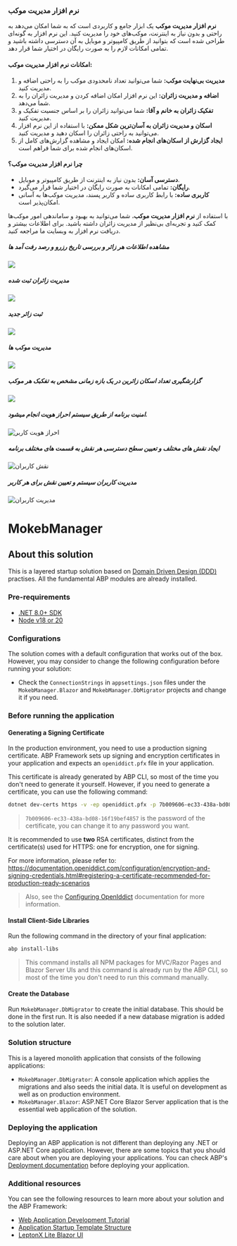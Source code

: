 ### نرم افزار مدیریت موکب

**نرم افزار مدیریت موکب** یک ابزار جامع و کاربردی است که به شما امکان می‌دهد به راحتی و بدون نیاز به اینترنت، موکب‌های خود را مدیریت کنید. این نرم افزار به گونه‌ای طراحی شده است که بتوانید از طریق کامپیوتر و موبایل به آن دسترسی داشته باشید و تمامی امکانات لازم را به صورت رایگان در اختیار شما قرار دهد. 

#### امکانات نرم افزار مدیریت موکب:
1. **مدیریت بی‌نهایت موکب:** شما می‌توانید تعداد نامحدودی موکب را به راحتی اضافه و مدیریت کنید.
2. **اضافه و مدیریت زائران:** این نرم افزار امکان اضافه کردن و مدیریت زائران را به شما می‌دهد.
3. **تفکیک زائران به خانم و آقا:** شما می‌توانید زائران را بر اساس جنسیت تفکیک و مدیریت کنید.
4. **اسکان و مدیریت زائران به آسان‌ترین شکل ممکن:** با استفاده از این نرم افزار می‌توانید به راحتی زائران را اسکان دهید و مدیریت کنید.
5. **ایجاد گزارش از اسکان‌های انجام شده:** امکان ایجاد و مشاهده گزارش‌های کامل از اسکان‌های انجام شده برای شما فراهم است.

#### چرا نرم افزار مدیریت موکب؟
- **دسترسی آسان:** بدون نیاز به اینترنت از طریق کامپیوتر و موبایل.
- **رایگان:** تمامی امکانات به صورت رایگان در اختیار شما قرار می‌گیرد.
- **کاربری ساده:** با رابط کاربری ساده و کاربر پسند، مدیریت موکب‌ها به آسانی امکان‌پذیر است.

با استفاده از **نرم افزار مدیریت موکب**، شما می‌توانید به بهبود و ساماندهی امور موکب‌ها کمک کنید و تجربه‌ای بی‌نظیر از مدیریت زائران داشته باشید. برای اطلاعات بیشتر و دریافت نرم افزار به وبسایت ما مراجعه کنید.




##### مشاهده اطلاعات هر زائر و بررسی تاریخ رزرو و رصد رفت آمد ها
![](https://github.com/behnamasaei/MokebManager/blob/main/MokebManagerNg/angular/src/assets/image_application/image_2024-07-04_23-30-21.png?raw=true)


##### مدیریت زائران ثبت شده
![](https://github.com/behnamasaei/MokebManager/blob/main/MokebManagerNg/angular/src/assets/image_application/image_2024-07-04_23-30-04.png?raw=true)


##### ثبت زائر جدید
![](https://github.com/behnamasaei/MokebManager/blob/main/MokebManagerNg/angular/src/assets/image_application/image_2024-07-04_23-29-51.png?raw=true)

##### مدیریت موکب ها
![](https://github.com/behnamasaei/MokebManager/blob/main/MokebManagerNg/angular/src/assets/image_application/image_2024-07-04_23-29-35.png?raw=true)


##### گزارشگیری تعداد اسکان زائرین در یک بازه زمانی مشخص به تفکبک هر موکب
![](https://github.com/behnamasaei/MokebManager/blob/main/MokebManagerNg/angular/src/assets/image_application/image_2024-07-04_23-30-38.png)


##### امنیت برنامه از طریق سیستم احراز هویت انجام میشود.
![احراز هویت کاربر](https://github.com/behnamasaei/MokebManager/blob/main/MokebManagerNg/angular/src/assets/image_application/image_2024-07-04_23-24-50.png?raw=true)


##### ایجاد نقش های مختلف و تعیین سطح دسترسی هر نقش به قسمت های مختلف برنامه

![نقش کاربران](https://github.com/behnamasaei/MokebManager/blob/main/MokebManagerNg/angular/src/assets/image_application/image_2024-07-04_23-25-05.png?raw=true)

##### مدیریت کاربران سیستم و تعیین نقش برای هر کاربر
![مدیریت کاربران](https://github.com/behnamasaei/MokebManager/blob/main/MokebManagerNg/angular/src/assets/image_application/image_2024-07-04_23-25-23.png?raw=true)






# MokebManager

## About this solution

This is a layered startup solution based on [Domain Driven Design (DDD)](https://docs.abp.io/en/abp/latest/Domain-Driven-Design) practises. All the fundamental ABP modules are already installed. 

### Pre-requirements

* [.NET 8.0+ SDK](https://dotnet.microsoft.com/download/dotnet)
* [Node v18 or 20](https://nodejs.org/en)

### Configurations

The solution comes with a default configuration that works out of the box. However, you may consider to change the following configuration before running your solution:

* Check the `ConnectionStrings` in `appsettings.json` files under the `MokebManager.Blazor` and `MokebManager.DbMigrator` projects and change it if you need.

### Before running the application

#### Generating a Signing Certificate

In the production environment, you need to use a production signing certificate. ABP Framework sets up signing and encryption certificates in your application and expects an `openiddict.pfx` file in your application.

This certificate is already generated by ABP CLI, so most of the time you don't need to generate it yourself. However, if you need to generate a certificate, you can use the following command:

```bash
dotnet dev-certs https -v -ep openiddict.pfx -p 7b009606-ec33-438a-bd08-16f19bef4857
```

> `7b009606-ec33-438a-bd08-16f19bef4857` is the password of the certificate, you can change it to any password you want.

It is recommended to use **two** RSA certificates, distinct from the certificate(s) used for HTTPS: one for encryption, one for signing.

For more information, please refer to: https://documentation.openiddict.com/configuration/encryption-and-signing-credentials.html#registering-a-certificate-recommended-for-production-ready-scenarios

> Also, see the [Configuring OpenIddict](https://docs.abp.io/en/abp/latest/Deployment/Configuring-OpenIddict#production-environment) documentation for more information.

#### Install Client-Side Libraries

Run the following command in the directory of your final application:

```bash
abp install-libs
```

> This command installs all NPM packages for MVC/Razor Pages and Blazor Server UIs and this command is already run by the ABP CLI, so most of the time you don't need to run this command manually.

#### Create the Database

Run `MokebManager.DbMigrator` to create the initial database. This should be done in the first run. It is also needed if a new database migration is added to the solution later.

### Solution structure

This is a layered monolith application that consists of the following applications:

* `MokebManager.DbMigrator`: A console application which applies the migrations and also seeds the initial data. It is useful on development as well as on production environment.
* `MokebManager.Blazor`: ASP.NET Core Blazor Server application that is the essential web application of the solution.

### Deploying the application

Deploying an ABP application is not different than deploying any .NET or ASP.NET Core application. However, there are some topics that you should care about when you are deploying your applications. You can check ABP's [Deployment documentation](https://docs.abp.io/en/abp/latest/Deployment/Index) before deploying your application.

### Additional resources

You can see the following resources to learn more about your solution and the ABP Framework:

* [Web Application Development Tutorial](https://docs.abp.io/en/abp/latest/Tutorials/Part-1)
* [Application Startup Template Structure](https://docs.abp.io/en/abp/latest/Startup-Templates/Application)
* [LeptonX Lite Blazor UI](https://docs.abp.io/en/abp/latest/Themes/LeptonXLite/Blazor?UI=BlazorServer)

